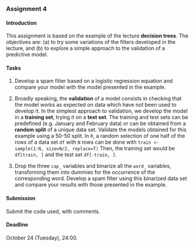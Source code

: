 ### Assignment 4

#### Introduction

This assignment is based on the example of the lecture **decision trees**. The objectives are: (a) to try some variations of the filters developed in the lecture, and (b) to explore a simple approach to the validation of a predictive model.

#### Tasks

1. Develop a spam filter based on a logistic regression equation and compare your model with the model presented in the example.

2. Broadly speaking, the **validation** of a model consists in checking that the model works as expected on data which have not been used to develop it. In the simplest approach to validation, we develop the model in a **training set**, trying it on a **test set**. The training and test sets can be predefined (e.g. January and February data) or can be obtained from a **random split** of a unique data set. Validate the models obtained for this example using a 50-50 split. In `R`, a random selection of one half of the rows of a data set `df` with `N` rows can be done with
`train <- sample(1:N, size=N/2, replace=T)`
Then, the training set would be `df[train, ]` and the test set `df[-train, ]`.

3. Drop the three `cap_` variables and binarize all the `word_` variables, transforming them into dummies for the occurrence of the corresponding word. Develop a spam filter using this binarized data set and compare your results with those presented in the example.

#### Submission

Submit the code used, with comments.

#### Deadline

October 24 (Tuesday), 24:00.
